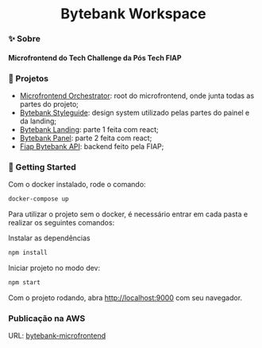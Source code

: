 <h1 align="center">Bytebank Workspace</h1>

### ✨ Sobre

<h4>Microfrontend do Tech Challenge da Pós Tech FIAP</h4>

### 📌 Projetos

- [Microfrontend Orchestrator](https://github.com/beatrizsantiago/microfrontend-orchestrator): root do microfrontend, onde junta todas as partes do projeto;
- [Bytebank Styleguide](https://github.com/beatrizsantiago/bytebank-styleguide): design system utilizado pelas partes do painel e da landing;
- [Bytebank Landing](https://github.com/beatrizsantiago/bytebank-landing): parte 1 feita com react;
- [Bytebank Panel](https://github.com/beatrizsantiago/bytebank-panel): parte 2 feita com react;
- [Fiap Bytebank API](https://github.com/beatrizsantiago/fiap-bytebank-api): backend feito pela FIAP;

### 🎯 Getting Started

Com o docker instalado, rode o comando:

```bash
docker-compose up
```

Para utilizar o projeto sem o docker, é necessário entrar em cada pasta e realizar os seguintes comandos:

Instalar as dependências

```bash
npm install
```

Iniciar projeto no modo dev:

```bash
npm start
```

Com o projeto rodando, abra [http://localhost:9000](http://localhost:9000) com seu navegador.

### Publicação na AWS

URL: [bytebank-microfrontend](https://d2wvhi2la682st.cloudfront.net/)

